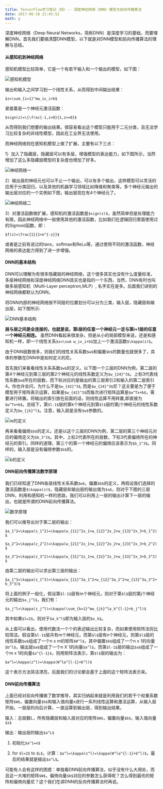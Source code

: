 ```yaml
---
title: TensorFlow学习笔记（四）-- 深度神经网络（DNN）模型与前向传播算法
date: 2017-06-18 22:45:52
math: y
---
```

深度神经网络（Deep Neural Networks，简称DNN）是深度学习的基础，而要理解DNN，首先我们要搞清楚DNN模型，以下就是对DNN模型和前向传播算法的理解与总结。

#### 从感知机到神经网络
感知机模型比较简单，它是一个有若干输入和一个输出的模型，如下图：

![感知机模型](http://i4.piimg.com/595056/306a4b7bbfaced76.png)

输出和输入之间学习到一个线性关系，从而得到中间输出结果：

`$z=\sum_{i=1}^mw_ix_i+b$`

紧接着是一个神经元激活函数：

`$sign(z)=\{\frac{-1,z<0}{1,z>=0}$`

从而得到我们想要的输出结果。很容易看出这个模型只能用于二元分类，且无法学习比较复杂的非线性模型，因此在工业界无法使用。

而神经网络则在感知机模型上做了扩展，主要有以下三点：

1）加入了隐藏层，隐藏层可以有多层，增强模型的表达能力，如下图所示，当然增加了这么多隐藏层模型的复杂度也增加了好多。

![神经网络一](http://i4.piimg.com/595056/46d181f8fcf51b53.png)

2）输出层的神经元也可以不止一个输出，可以有多个输出，这样模型可以灵活的应用于分类回归，以及其他的机器学习领域比如降维和聚类等。多个神经元输出的输出层对应的一个实例如下图，输出层现在有4个神经元了。

![神经网络二](http://i4.piimg.com/595056/84a4429f9116814a.png)

3）对激活函数做扩展，感知机的激活函数是`$sign(z)$`，虽然简单但是处理能力有限，因此神经网络中一般使用其他的激活函数，比如我们在逻辑回归里面使用过的Sigmoid函数，即：

`$f(z)=\frac{1}{1+e^{-z}}$`

或者是之前有说过的tanx，softmax和ReLu等，通过使用不同的激活函数，神经网络的表达能力得到了进一步增强。

#### DNN的基本结构
DNN可以理解为有很多隐藏层的神经网络，这个很多其实也没有什么度量标准，多层神经网络和深度神经网络DNN其实也是指的一个东西，当然，DNN有时也叫做多层感知机（Multi-Layer perceptron,MLP）, 名字实在是多。后面我们讲到的神经网络都默认为DNN。

将DNN内部的神经网络按不同层的位置划分可以分为三类，输入层，隐藏层和输出层，如下图所示:

![DNN基本结构](http://i4.piimg.com/595056/d07afc704a829bf1.png)

**层与层之间是全连接的，也就是说，第i层的任意一个神经元一定与第i+1层的任意一个神经元相连。** 虽然DNN看起来很发杂，但是从小的局部模型来说，还是和感知机一样，即一个线性关系`$z=\sum w_ix_i+b$`加上一个激活函数`$\kappa(z)$`。

由于DNN层数很多，则我们的线性关系系数`$w$`和偏置`$b$`的数量也就很多了，具体的参数在DNN中是如何定义的尼。

首先我们来看看线性关系系数`$w$`的定义。以下图一个三层的DNN为例，第二层的第4个神经元到第三层的第2个神经元的线性系数定义为`$w_{24}^3$`。上标3代表线性系数`$w$`所在的层数，而下标对应的是输出的第三层索引2和输入的第二层索引4。你也许会问，为什么不是`$w_{42}^3$`, 而是`$w_{24}^3$`尼？这主要是为了便于模型用于矩阵表示运算，如果是`$w_{42}^3$`而每次进行矩阵运算是`$w^Tx+b$`，需要进行转置。将输出的索引放在前面的话，则线性运算不用转置,即直接为`$w^Tx+b$`。总结下，第`$l-1$`层的第k个神经元到第`$l$`层的第j个神经元的线性系数定义为`$w_{jk}^l$`。注意，输入层是没有`$w$`参数的。

![w的定义](http://i4.piimg.com/595056/d6977d4567df4ef0.png)

再来看看偏倚`$b$`的定义。还是以这个三层的DNN为例，第二层的第三个神经元对应的偏倚定义为`$b_3^2$`。其中，上标2代表所在的层数，下标3代表偏倚所在的神经元的索引。同样的道理，第三个的第一个神经元的偏倚应该表示为`$b_1^3$`。同样的，输入层是没有偏倚参数`$b$`的。

![b的定义](http://i4.piimg.com/595056/b3ce64c238a7ab3d.png)

#### DNN前向传播算法数学原理
我们已经知道了DNN各层线性关系系数`$w$`，偏置`$b$`的定义，再假设我们选择的激活函数是`$\kappa(z)$`，隐藏层和输出层的输出值为`$a$`，则对于下图的三层DNN，利用和感知机一样的思路，我们可以利用上一层的输出计算下一层的输出，也就是所谓的DNN前向传播算法。

![数学原理](http://i4.piimg.com/595056/19ebdaecf8a6e0c0.png)

我们可以推导出对于第二层的输出：

`$a_1^2=\kappa(z_1^2)=\kappa(w_{11}^2x_1+w_{12}^2x_2+w_{13}^2x_3+b_1^2)$`

`$a_2^2=\kappa(z_2^2)=\kappa(w_{21}^2x_1+w_{22}^2x_2+w_{23}^2x_3+b_2^2)$`

`$a_3^2=\kappa(z_3^2)=\kappa(w_{31}^2x_1+w_{32}^2x_2+w_{33}^2x_3+b_3^2)$`

由第二层的输出可以求出第三层的输出：

`$a_1^3=\kappa(z_1^3)=\kappa(w_{11}^3a_1^2+w_{12}^3a_2^2+w_{13}^3a_3^2+b_3^3)$`

将上面的例子一般化，假设第`$l-1$`层有m个神经元，则对于第`$l$`层的第j个神经元的输出`$a_j^l$`，我们有：

`$a_j^l=\kappa(z_j^l)=\kappa(\sum_{k=1}^mw_{jk}^la_k^{l-1}+b_j^l)$`

其中如果`$l=2$`，则对于`$a_k^l$`即为输入层的`$x_k$`。

从上面可以看出，使用代数法一个个的表述输出比较复杂，而如果使用矩阵法则比较简洁。假设第`$l-1$`层共有m个神经元，而第`$l$`层有n个神经元，则第`$l$`层的线性系数`$w$`组成了一个n x m的矩阵`$W^l$`，其中偏置`$b$`组成了一个n x 1的向量`$b^l$`，输出层`$a$`组成了一个n X 1的向量`$a^l$`，而第`$l-1$`层的输出`$a$`组成了一个m x 1的向量`$a^{l-1}$`，则用矩阵法表示，第`$l$`层的输出为：

`$a^l=\kappa(z^l)=\kappa(W^la^{l-1}+b^l)$`

这个表示方法简洁漂亮，后面我们的讨论都会基于上面的这个矩阵法表示来。

#### DNN前向传播算法
上面已经对前向传播做了数学推导，其实归纳起来就是利用我们的若干个权重系数矩阵`$W$`，偏置向量`$b$`和输入值向量x进行一系列线性运算和激活运算，从输入层开始，一层层的向后计算，一直运算到输出层，得到输出结果。

输入：总层数L，所有隐藏层和输入层对应的矩阵`$W$`，偏置向量`$b$`，输入值向量`$x$`

输出：输出层的输出`$a^L$`

1) 初始化`$a^1=x$`

2) for `$l=2$` to `$L$`，计算：`$a^l=\kappa(z^l)=\kappa(W^la^{l-1}+b^l)$`，最后的结果就是输出`$a^L$`。

可能有人会有这样的困惑：单独看DNN前向传播算法，似乎没有什么大用处，而且这一大堆的矩阵`$W$`，偏倚向量`$b$`对应的参数怎么获得呢？怎么得到最优的矩阵和偏倚向量尼？这个我们在讲DNN的反向传播算法时再说。
